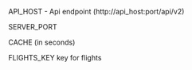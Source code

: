 API_HOST - Api endpoint (http://api_host:port/api/v2)

SERVER_PORT

CACHE (in seconds)

FLIGHTS_KEY key for flights

